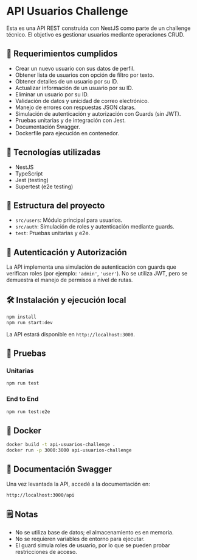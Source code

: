 # API Usuarios Challenge

Esta es una API REST construida con NestJS como parte de un challenge técnico. El objetivo es gestionar usuarios mediante operaciones CRUD.

## 📌 Requerimientos cumplidos

- Crear un nuevo usuario con sus datos de perfil.
- Obtener lista de usuarios con opción de filtro por texto.
- Obtener detalles de un usuario por su ID.
- Actualizar información de un usuario por su ID.
- Eliminar un usuario por su ID.
- Validación de datos y unicidad de correo electrónico.
- Manejo de errores con respuestas JSON claras.
- Simulación de autenticación y autorización con Guards (sin JWT).
- Pruebas unitarias y de integración con Jest.
- Documentación Swagger.
- Dockerfile para ejecución en contenedor.

## 🚀 Tecnologías utilizadas

- NestJS
- TypeScript
- Jest (testing)
- Supertest (e2e testing)

## 📂 Estructura del proyecto

- `src/users`: Módulo principal para usuarios.
- `src/auth`: Simulación de roles y autenticación mediante guards.
- `test`: Pruebas unitarias y e2e.

## 🔐 Autenticación y Autorización

La API implementa una simulación de autenticación con guards que verifican roles (por ejemplo: `'admin'`, `'user'`). No se utiliza JWT, pero se demuestra el manejo de permisos a nivel de rutas.

## 🛠️ Instalación y ejecución local

```bash
npm install
npm run start:dev
```

La API estará disponible en `http://localhost:3000`.

## 🧪 Pruebas

### Unitarias

```bash
npm run test
```

### End to End

```bash
npm run test:e2e
```

## 🐳 Docker

```bash
docker build -t api-usuarios-challenge .
docker run -p 3000:3000 api-usuarios-challenge
```

## 🧾 Documentación Swagger

Una vez levantada la API, accedé a la documentación en:

```
http://localhost:3000/api
```

## 🗒️ Notas

- No se utiliza base de datos; el almacenamiento es en memoria.
- No se requieren variables de entorno para ejecutar.
- El guard simula roles de usuario, por lo que se pueden probar restricciones de acceso.